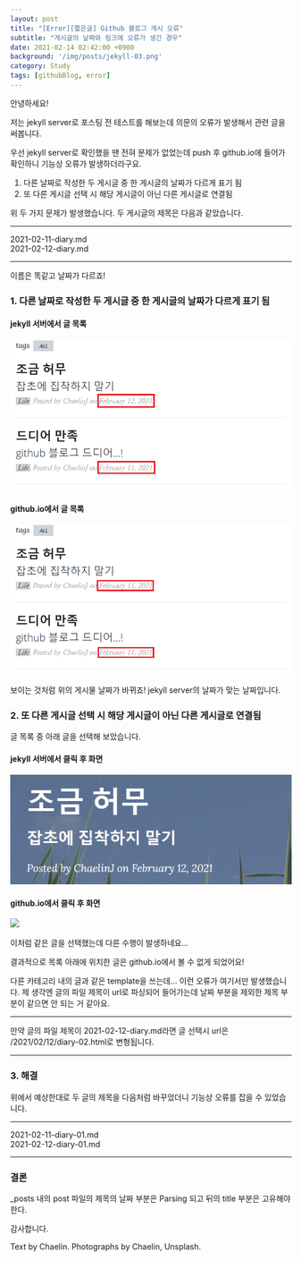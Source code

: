 ```yaml
---
layout: post
title: "[Error][짧은글] Github 블로그 게시 오류"
subtitle: "게시글의 날짜와 링크에 오류가 생긴 경우"
date: 2021-02-14 02:42:00 +0900
background: '/img/posts/jekyll-03.png'
category: Study
tags: [githubBlog, error]
---
```


안녕하세요!

저는 jekyll server로 포스팅 전 테스트를 해보는데 의문의 오류가 발생해서 관련 글을 써봅니다.

우선 jekyll server로 확인했을 땐 전혀 문제가 없었는데 push 후 github.io에 들어가 확인하니 기능상 오류가 발생하더라구요.

1. 다른 날짜로 작성한 두 게시글 중 한 게시글의 날짜가 다르게 표기 됨
2. 또 다른 게시글 선택 시 해당 게시글이 아닌 다른 게시글로 연결됨

위 두 가지 문제가 발생했습니다. 두 게시글의 제목은 다음과 같았습니다.

*****
2021-02-11-diary.md   
2021-02-12-diary.md
*****

이름은 똑같고 날짜가 다르죠! 

### 1. 다른 날짜로 작성한 두 게시글 중 한 게시글의 날짜가 다르게 표기 됨
#### jekyll 서버에서 글 목록
<img class="img-fluid" src="/img/posts/inPost/error-01-01.png">

#### github.io에서 글 목록
<img class="img-fluid" src="/img/posts/inPost/error-01-02.png">

보이는 것처럼 위의 게시물 날짜가 바뀌죠! jekyll server의 날짜가 맞는 날짜입니다.

### 2. 또 다른 게시글 선택 시 해당 게시글이 아닌 다른 게시글로 연결됨
글 목록 중 아래 글을 선택해 보았습니다.

#### jekyll 서버에서 클릭 후 화면
<img class="img-fluid" src="/img/posts/inPost/error-01-04.png">

#### github.io에서 클릭 후 화면
<img class="img-fluid" src="/img/posts/inPost/error-01-05.png">

이처럼 같은 글을 선택했는데 다른 수행이 발생하네요...

결과적으로 목록 아래에 위치한 글은 github.io에서 볼 수 없게 되었어요!

다른 카테고리 내의 글과 같은 template을 쓰는데... 이런 오류가 여기서만 발생했습니다. 제 생각엔 글의 파일 제목이 url로 파싱되어 들어가는데 날짜 부분을 제외한 제목 부분이 같으면 안 되는 거 같아요.

*****
만약 글의 파일 제목이 2021-02-12-diary.md라면 글 선택시 url은 /2021/02/12/diary-02.html로 변형됩니다.

*****

### 3. 해결
위에서 예상한대로 두 글의 제목을 다음처럼 바꾸었더니 기능상 오류를 잡을 수 있었습니다.

*****
2021-02-11-diary-01.md   
2021-02-12-diary-01.md
*****

### 결론
_posts 내의 post 파일의 제목의 날짜 부분은 Parsing 되고 뒤의 title 부분은 고유해야 한다.

감사합니다.
<p class = "placeholder">Text by Chaelin. Photographs by Chaelin, Unsplash.</p>